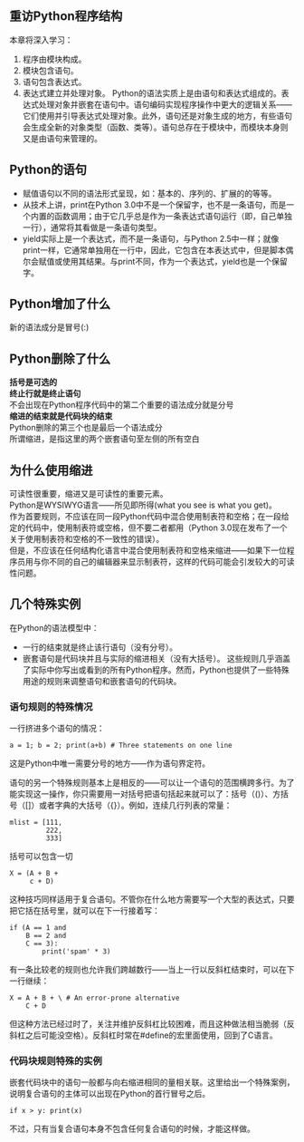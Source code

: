 ## 重访Python程序结构
本章将深入学习：  

1. 程序由模块构成。
2. 模块包含语句。
3. 语句包含表达式。
4. 表达式建立并处理对象。
Python的语法实质上是由语句和表达式组成的。表达式处理对象并嵌套在语句中。语句编码实现程序操作中更大的逻辑关系——它们使用并引导表达式处理对象。此外，语句还是对象生成的地方，有些语句会生成全新的对象类型（函数、类等）。语句总存在于模块中，而模块本身则又是由语句来管理的。

## Python的语句
* 赋值语句以不同的语法形式呈现，如：基本的、序列的、扩展的的等等。
* 从技术上讲，print在Python 3.0中不是一个保留字，也不是一条语句，而是一个内置的函数调用；由于它几乎总是作为一条表达式语句运行（即，自己单独一行），通常将其看做是一条语句类型。
* yield实际上是一个表达式，而不是一条语句，与Python 2.5中一样；就像print一样，它通常单独用在一行中，因此，它包含在本表达式中，但是脚本偶尔会赋值或使用其结果。与print不同，作为一个表达式，yield也是一个保留字。

## Python增加了什么
新的语法成分是冒号(:)
## Python删除了什么
**括号是可选的**  
**终止行就是终止语句**  
不会出现在Python程序代码中的第二个重要的语法成分就是分号  
**缩进的结束就是代码块的结束**  
Python删除的第三个也是最后一个语法成分  
所谓缩进，是指这里的两个嵌套语句至左侧的所有空白
## 为什么使用缩进  
可读性很重要，缩进又是可读性的重要元素。  
Python是WYSIWYG语言——所见即所得(what you see is what you get)。  
作为首要规则，不应该在同一段Python代码中混合使用制表符和空格；在一段给定的代码中，使用制表符或空格，但不要二者都用（Python 3.0现在发布了一个关于使用制表符和空格的不一致性的错误）。  
但是，不应该在任何结构化语言中混合使用制表符和空格来缩进——如果下一位程序员用与你不同的自己的编辑器来显示制表符，这样的代码可能会引发较大的可读性问题。
## 几个特殊实例
在Python的语法模型中：

* 一行的结束就是终止该行语句（没有分号）。
* 嵌套语句是代码块并且与实际的缩进相关（没有大括号）。
这些规则几乎涵盖了实际中你写出或看到的所有Python程序。然而，Python也提供了一些特殊用途的规则来调整语句和嵌套语句的代码块。
### 语句规则的特殊情况
一行挤进多个语句的情况：

	a = 1; b = 2; print(a+b) # Three statements on one line
这是Python中唯一需要分号的地方——作为语句界定符。

语句的另一个特殊规则基本上是相反的——可以让一个语句的范围横跨多行。为了能实现这一操作，你只需要用一对括号把语句括起来就可以了：括号（()）、方括号（[]）或者字典的大括号（{}）。例如，连续几行列表的常量：

	mlist = [111,
			 222,
			 333]
括号可以包含一切

	X = (A + B +
		 c + D)
这种技巧同样适用于复合语句。不管你在什么地方需要写一个大型的表达式，只要把它括在括号里，就可以在下一行接着写：  

	if (A == 1 and
		B == 2 and
		C == 3):
			print('spam' * 3)
有一条比较老的规则也允许我们跨越数行——当上一行以反斜杠结束时，可以在下一行继续：

	X = A + B + \ # An error-prone alternative
		C + D
但这种方法已经过时了，关注并维护反斜杠比较困难，而且这种做法相当脆弱（反斜杠之后可能没空格）。反斜杠时常在#define的宏里面使用，回到了C语言。
### 代码块规则特殊的实例
嵌套代码块中的语句一般都与向右缩进相同的量相关联。这里给出一个特殊案例，说明复合语句的主体可以出现在Python的首行冒号之后。

	if x > y: print(x)
不过，只有当复合语句本身不包含任何复合语句的时候，才能这样做。























